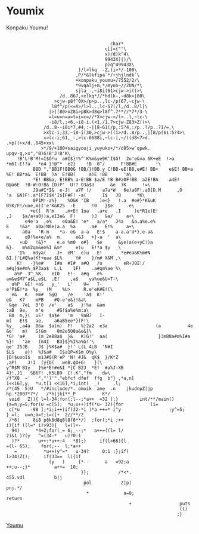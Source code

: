 Youmix
======

Konpaku Youmu!
<pre><code>
                                       char*
                                     c[]={"'\
                                     x)/d)k^4\
                                     9943X)|)/\
                                     p)q^49943X\
                           )/l>lkq  -Z,)i>*/-100\
                          ,P/*&lkfipa`*/+jhjlndk`\
                          +konpaku_youmu+/7552/2/\
                          *9vqalj+m;*/myon~//ZUN/*\
                          sjla_-,~i8i(61>cjw->i((>\
                    /d..867,>xlkq*//*hdlk-,~d8k>|80\
                  >cjw-p8f^0X>/p>p..,lc-/p(67,~cjw-\
                 l8f^/p(<=X>/l>l..,lc-67(/l,/d..8/l[\
                |>|[80>xZ8i>p8k>d8q>l8f^.7**//*7*/3-\
                =l=u=n=a=t=i=c=//*X>cjw->/l>..l,~lc-\
                -i8/l,;<6,~i8-i.(<1,/1.7>cjw-Z83>Z((>\
              /d..8--i8i*7,#4,:-|[8-61(/p,:5?4,:/p..?/p..?1/=,\
              >xlc-i;33,~i8-i(30,>cjw->((i>/d..8/p..,|[8/p(61:5?4>\
              x>lc-i;61,_-,>lc-6688i,~lc-|,~/((d8<7>d.          .>p((>x/d..845>xx\
             >*/9/+100+saigyouji_yuyuko+/*/d85>w`qpwk.             upqv-q,>x","B)G!B'J!B'K\
    !B'L!B'M!=I$O!<Z!<Z!<[!<[!6[I!4[K!3[M!2[N!2[N!2[O!0[Z!0[[E                        !0[Q,T!/\
   [R/Z!&[[J:K!%[R0K&m1I!'[J<X,}!([FB1K*G!)[              B:}*F!)YB    ?m)E!                +U-aB3\
     e'F!,R,mB8a'E!/M,m#aB4a'E!2}-}#qz                          %a^#_:a(E!3e*I#q{$e#a$          a#^4a\
      (E!2a)u{$yz%mwn^._a'E!1a^uy{#                                               qomwo_.a#        a'E!\
       0aaqy{#a_{qa#a+{'a'E!/aqy                                                        J${%ay        um%\
       _a#q^e(E!/owzJ#y%aqmyvn                                                             ^w(a'        E!\
         .qwzJ$}$e#qmynn_y(e           (E!                                                    -qwz       K$}\
          $e#omqoo_y^m(E!-          q{|K$                                                       }#m        #a\
             L$aaa#y^#m(          E!-w|  #P#                                                     I#m        #a\
                L%oo_y           ^#}(E! ,qW  $I  #m#   a#K   %      yq                            _w^         #}\
                 )D!,          yL#L#Q# a#u  ayq q{_  #y^#   E!,     yyy    u                       y#J         $}\
                &ue          K#m# ya% w(E  !,J $e}  %m#   J#}'q qI  $m#    K(                 w^    #D!        ,P\
               #}&   X     'aqu mO(w ^#D! ,L# {d$  m$P   (_wV#a %o  ^#E!   ,K&                u_e    #qJ        3X\
              $_$   o_#   E!+  ea#m ae#_ #K2 _R$   _$    o_ #E!)m#  a#}#    ae#            aK 3nq     L$_        #a\
             a$E   !(a  e$y$ aa#P9_#L$_  #a eC$   D!'   ae$ yz%_$O 9aM#a$    au    C$D    !&a  m%     wz%_        %M\
             :S   #a$  _uD  #D!&oe$qwv* J<R $a   #a#   J#D  !%qm$a qo^ B(Q   $a#    a#     M!  $q      {%a        _o\
            ^B*  J$q  n_#  M!$oz$a#_q_  B4on_N  !#qw   z&o  q_B3qo _#N !#w    wz    v%e    #_B 3o      o_O!        qq\
           wqv  q_0  _(_  1aoa#O!y_{qv  q_1N5a  ae#P   !y   a{q{#q aB.  a#q   e#K   #F!    K%L #yz     $mB,e       $q\
           e#K  %E! maL# yz$IB(}%m}$K&  E!m#oO #eq{a  =K$   }#O$_#E!m#  aO#   m#q   nK4    N%V ,E!      #e#uU       $y\
           ^%  [D# }$O# I,E!#e$yQ#y{4} ,m#O$I! #e%yP  $J#   a?mmI%}!$a   %M   #I%   J#_    =ua I%}      !$a&L%      m&\
          L>u  a#I$}!%^'K%m&ye9K'I$G!  2o'e&va 6K+eE  !>a    *m6I-E!?a   *e4 }!@^*  e2}    !B  0^/      F!BB#E       !\
          BBD ","BB1F!BB0G !BB/}!BB.y C!BB-eE!BB,e#E! BB+    e$E! BB+a   %E! BB*a&  E!BB  )a' E!BB(     a)E !BB      'a\
          *E! BB&a, E!BB% a-E!BB $a/E !B B#a0F!BB  a2E!BA    a4E! B@a6E  !B-W:O!B& [D)P'  U!? O3a$U      &e  )K      !=\
          J9a#I*I&  e-J!  <e;a}/   m'e/I  !:e<a#m& a&e'e2     G!9  a<a#  m%}(e)e2  G!7e<  e%m%I&m,e      2F  !6e      <\
          e&m&P/e3F!5a;e (}'N2e    2F!4a;e*}*m5e2F!3a:e-[     C0a   2F!  2a:e0 [E-a3F !1a9e7I*K-a4F      !0  a8e      B\
          -a+e6F!/e8 eB >a7F !/    a7a*W   6e)a8F!.a0[D,M      ,O    'a  &N)F!.a*[F7I$K'I$[F#F! -a(      I$   JB      *K\
          0P1M!-a%}    %O&K 'IB    )e<}   !.a  #e#}*K&uK                 B5K/F!/uoe,m)I'e'K&K2S  -E      !0   }$e     .e\
         +e([  R'm    ,m+E! 1ua   .a+e   .I     )e*R1e)E!                ,J    $a/a+a0})a,eI3a&  F!      )J   &a/     a+\
       e4e'a  ,e%    e0a&E! 'e*   a/a*   J4a   &a.a%e.e%                 E    !&a*  a0a)N0e(a.a  %a     .a#   E!%     a+\
      a0a   'R-m    *a- e&  a-a   E!$    a-a.a'U*},e-a&                       a,     qD!%e+e/a%  m.     e&J   +}-a  '  a\
     +uD   !&}*    e.e %m0  e#}   $e      &ye(a(e+yC!)a                       &}.   m%m2qm&em%I &m*     e)u   E!*a $y  _\
    'I%   m3ya(    J+  eM'  e)u   E!       *e#ea&K%m#N                        &I.}'L#Q%a(K!+eaa $L%     Y#    }/m# X&M ,\
    K!   -}%e#    I#a  #I#  a#Q   /u        eR+J0I!/                          a#q}$e#m%_$P3aa$  L,L    1F!    .a#qm%ae %\
   a%P  3^_%K,   eI0   E!-  a#q   e%                                           am&e$M7^a$L,e$L  ,E!    ,a$    ya%ue&U=T-\
  a%P  &E! +a$   y_'   L'    U=   T-                                             e'P$E!*a  %y_  (M    %U>     R.e'eK#E!(\
  e&   K.  em#  S@Q    /e    'a$  K!'                                                      e&   K7    mPB    #Q.e'e&}!&a\
 &qe  7eL  B'O  /e'    a$   }!%a  &am                                                     :aB  9e,   m'e     #G!$a%e%m:a\
 B8  m,}(  uE!  $a$e   'm   9aB7   I-                                                     m(   E!$   ae,    a6aB5ee*}(F!\
%y_  ,a4a  B6a  $a(m)  F!   %}2a2  e3a                  (a          4e                   &e'   m)   G!&m    0m2e5O8a&e&}\
*G! 'a#_    (m 2eB8a$  }&   K)G!'  aa(                   }3mB8a#m%I#a                   %}!   'ae   (m4I   B3}$}%I%a%G!'\
qe' I5JB.   J$ }%K$a#  }!' L(L 4LB  'N#I                                               $L$    a}!  %J$a#   I$a1P=K$m Q%y\
|D!$uooI$   m1J#Q(R'eP 'N! #J&  qK$  }/K*Z                                           ,aP)    J!I  (y{O(   weB.qO+G!   }(\
y^R$M B1y   }%e*E!#e&I *[C B2J  *E!  #a%J-XB                                      4}!,J1   SB6F! ,K5LB9  C!.K","fm    dw\
/f^X8  ~'   ","')'","ebfcf dfef  ffg  b"} ,*a,n[                              1<<16],y,  *u,t[1 <<16],*i;int(  _)     ,l;
/*(45  5)U   */#include/*. omoik  ane  .n    jkudnpZ|jp                  hp.*2007*7*/   <stdio.h>/*h|jk{**_P          K*/
 void   Z(){ l=l-34;for(;l--;*a++  =32 );}        int/**/main(){a=n;y=5;for(u =c[5];  *u;u++)if(*u- 32){for          (i=
 c[*u    -98 ];*i;i++)if(32-*i )*a ++=* i^y                  ;y^=5;          }_=l;  u=n;a=t;i=c[+  2//**/2
 /*6(     8i8 p8k8d8q8l8f8**/]  ;for(;*i ;++                                i){if ((l=* i)>93){   l=(l+-
  94)      *4+2;for(_= 6;_--;*   a++=((l= l/                               2)&1 )?(y   ^=(34-*   u)?0:1
  )?*       u++:*u++:4   *8);}     if(l>66){l                            =(l- 65);    for(;--  l;*a++
   =          *u++)y^=*   u-34?     0:1 ;};if(                         l>34)Z();     if(33==  l){if
                (y   )     {*--      a   =92;a                       ++;u--;}*         a++=  10;
                            }};           /*<*.                     455.vdl           b|j
                             pol           Z|p|                    pnj.*/
                              *             a=0;                  return
                                              +                  puts
                                                                 (t)
                                                                ;}
</pre></code>
[Youmu](http://uguu.org/src_youmu_c.html)


